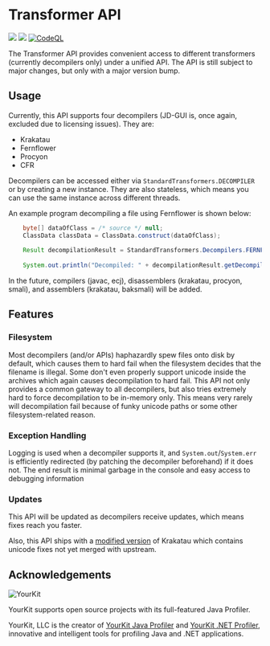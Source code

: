 # Transformer API
[![](https://jitpack.io/v/nbauma109/transformer-api.svg)](https://jitpack.io/#nbauma109/transformer-api)
[![](https://jitci.com/gh/nbauma109/transformer-api/svg)](https://jitci.com/gh/nbauma109/transformer-api)
[![CodeQL](https://github.com/nbauma109/transformer-api/actions/workflows/codeql-analysis.yml/badge.svg)](https://github.com/nbauma109/transformer-api/actions/workflows/codeql-analysis.yml)

The Transformer API provides convenient access to different transformers (currently decompilers only) under a unified
API. The API is still subject to major changes, but only with a major version bump.

## Usage

Currently, this API supports four decompilers (JD-GUI is, once again, excluded due to licensing issues). They are:

- Krakatau
- Fernflower
- Procyon
- CFR

Decompilers can be accessed either via `StandardTransformers.DECOMPILER` or by creating a new instance. They are also
stateless, which means you can use the same instance across different threads.

An example program decompiling a file using Fernflower is shown below:

```java
    byte[] dataOfClass = /* source */ null;
    ClassData classData = ClassData.construct(dataOfClass);
    
    Result decompilationResult = StandardTransformers.Decompilers.FERNFLOWER.decompile(classData);
    
    System.out.println("Decompiled: " + decompilationResult.getDecompiledResult());
```

In the future, compilers (javac, ecj), disassemblers (krakatau, procyon, smali), and assemblers (krakatau, baksmali)
will be added.

## Features

### Filesystem

Most decompilers (and/or APIs) haphazardly spew files onto disk by default, which causes them to hard fail when the filesystem
 decides that the filename is illegal. Some don't even properly support unicode inside the archives which again causes
 decompilation to hard fail. This API not only provides a common gateway to all decompilers, but also tries extremely
 hard to force decompilation to be in-memory only. This means very rarely will decompilation fail because of funky
 unicode paths or some other filesystem-related reason.
 
### Exception Handling

Logging is used when a decompiler supports it, and `System.out`/`System.err` is efficiently redirected (by patching the
decompiler beforehand) if it does not. The end result is minimal garbage in the console and easy access to debugging
information

### Updates

This API will be updated as decompilers receive updates, which means fixes reach you faster.

Also, this API ships with a [modified version](https://github.com/helios-decompiler/krakatau) of Krakatau which
 contains unicode fixes not yet merged with upstream.
 
## Acknowledgements

![YourKit](https://www.yourkit.com/images/yklogo.png)

YourKit supports open source projects with its full-featured Java Profiler.

YourKit, LLC is the creator of [YourKit Java Profiler](https://www.yourkit.com/java/profiler/index.jsp)
and [YourKit .NET Profiler](https://www.yourkit.com/.net/profiler/index.jsp), innovative and intelligent tools for profiling Java and .NET applications.
